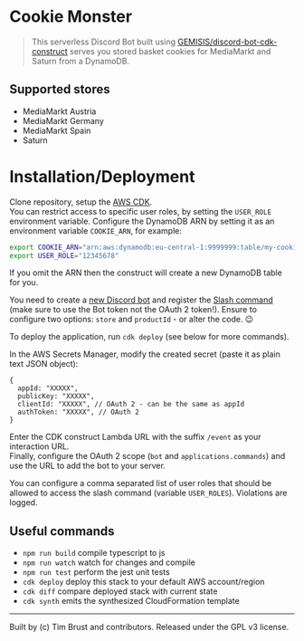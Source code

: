 # Cookie Monster

> This serverless Discord Bot built using [GEMISIS/discord-bot-cdk-construct](https://github.com/GEMISIS/discord-bot-cdk-construct) serves you stored basket cookies for MediaMarkt and Saturn from a DynamoDB.

## Supported stores

- MediaMarkt Austria
- MediaMarkt Germany
- MediaMarkt Spain
- Saturn

# Installation/Deployment

Clone repository, setup the [AWS CDK](https://docs.aws.amazon.com/cdk/latest/guide/work-with.html#work-with-prerequisites).  
You can restrict access to specific user roles, by setting the `USER_ROLE` environment variable.
Configure the DynamoDB ARN by setting it as an environment variable `COOKIE_ARN`, for example:

```sh
export COOKIE_ARN="arn:aws:dynamodb:eu-central-1:9999999:table/my-cookie-jar"
export USER_ROLE="12345678"
```

If you omit the ARN then the construct will create a new DynamoDB table for you.

You need to create a [new Discord bot](https://discord.com/developers/applications) and register the [Slash command](https://discord.com/developers/docs/interactions/slash-commands#registering-a-command) (make sure to use the Bot token not the OAuth 2 token!). Ensure to configure two options: `store` and `productId` - or alter the code. 😉

To deploy the application, run `cdk deploy` (see below for more commands).

In the AWS Secrets Manager, modify the created secret (paste it as plain text JSON object):

```json5
{
  appId: "XXXXX",
  publicKey: "XXXXX",
  clientId: "XXXXX", // OAuth 2 - can be the same as appId
  authToken: "XXXXX", // OAuth 2
}
```

Enter the CDK construct Lambda URL with the suffix `/event` as your interaction URL.  
Finally, configure the OAuth 2 scope (`bot` and `applications.commands`) and use the URL to add the bot to your server.

You can configure a comma separated list of user roles that should be allowed to access the slash command (variable `USER_ROLES`). Violations are logged.

## Useful commands

- `npm run build` compile typescript to js
- `npm run watch` watch for changes and compile
- `npm run test` perform the jest unit tests
- `cdk deploy` deploy this stack to your default AWS account/region
- `cdk diff` compare deployed stack with current state
- `cdk synth` emits the synthesized CloudFormation template

---

Built by (c) Tim Brust and contributors. Released under the GPL v3 license.
